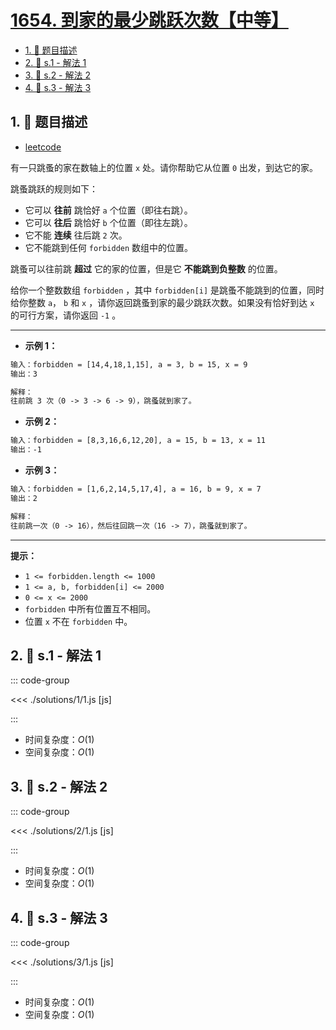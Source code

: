 # [1654. 到家的最少跳跃次数【中等】](https://github.com/tnotesjs/TNotes.leetcode/tree/main/notes/1654.%20%E5%88%B0%E5%AE%B6%E7%9A%84%E6%9C%80%E5%B0%91%E8%B7%B3%E8%B7%83%E6%AC%A1%E6%95%B0%E3%80%90%E4%B8%AD%E7%AD%89%E3%80%91)

<!-- region:toc -->

- [1. 📝 题目描述](#1--题目描述)
- [2. 🎯 s.1 - 解法 1](#2--s1---解法-1)
- [3. 🎯 s.2 - 解法 2](#3--s2---解法-2)
- [4. 🎯 s.3 - 解法 3](#4--s3---解法-3)

<!-- endregion:toc -->

## 1. 📝 题目描述

- [leetcode](https://leetcode.cn/problems/minimum-jumps-to-reach-home/)

有一只跳蚤的家在数轴上的位置 `x` 处。请你帮助它从位置 `0` 出发，到达它的家。

跳蚤跳跃的规则如下：

- 它可以 **往前** 跳恰好 `a` 个位置（即往右跳）。
- 它可以 **往后** 跳恰好 `b` 个位置（即往左跳）。
- 它不能 **连续** 往后跳 `2` 次。
- 它不能跳到任何 `forbidden` 数组中的位置。

跳蚤可以往前跳 **超过** 它的家的位置，但是它 **不能跳到负整数** 的位置。

给你一个整数数组 `forbidden` ，其中 `forbidden[i]` 是跳蚤不能跳到的位置，同时给你整数 `a`， `b` 和 `x` ，请你返回跳蚤到家的最少跳跃次数。如果没有恰好到达 `x` 的可行方案，请你返回 `-1` 。

---

- **示例 1：**

```txt
输入：forbidden = [14,4,18,1,15], a = 3, b = 15, x = 9
输出：3

解释：
往前跳 3 次（0 -> 3 -> 6 -> 9），跳蚤就到家了。
```

- **示例 2：**

```txt
输入：forbidden = [8,3,16,6,12,20], a = 15, b = 13, x = 11
输出：-1
```

- **示例 3：**

```txt
输入：forbidden = [1,6,2,14,5,17,4], a = 16, b = 9, x = 7
输出：2

解释：
往前跳一次（0 -> 16），然后往回跳一次（16 -> 7），跳蚤就到家了。
```

---

**提示：**

- `1 <= forbidden.length <= 1000`
- `1 <= a, b, forbidden[i] <= 2000`
- `0 <= x <= 2000`
- `forbidden` 中所有位置互不相同。
- 位置 `x` 不在 `forbidden` 中。

## 2. 🎯 s.1 - 解法 1

::: code-group

<<< ./solutions/1/1.js [js]

:::

- 时间复杂度：$O(1)$
- 空间复杂度：$O(1)$

## 3. 🎯 s.2 - 解法 2

::: code-group

<<< ./solutions/2/1.js [js]

:::

- 时间复杂度：$O(1)$
- 空间复杂度：$O(1)$

## 4. 🎯 s.3 - 解法 3

::: code-group

<<< ./solutions/3/1.js [js]

:::

- 时间复杂度：$O(1)$
- 空间复杂度：$O(1)$
